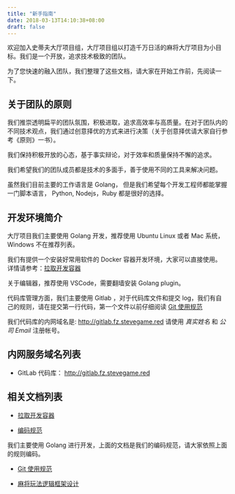 ```yaml
---
title: "新手指南"
date: 2018-03-13T14:10:38+08:00
draft: false
---
```



欢迎加入史蒂夫大厅项目组，大厅项目组以打造千万日活的麻将大厅项目为小目标。我们是一个开放，追求技术极致的团队。

为了您快速的融入团队，我们整理了这些文档，请大家在开始工作前，先阅读一下。

## 关于团队的原则

我们推崇透明扁平的团队氛围，积极进取，追求高效率与高质量。在对于团队内的不同技术观点，我们通过创意择优的方式来进行决策（关于创意择优请大家自行参考《原则》一书）。

我们保持积极开放的心态，基于事实辩论，对于效率和质量保持不懈的追求。

我们希望我们的团队成员都是技术的多面手，善于使用不同的工具来解决问题。

虽然我们目前主要的工作语言是 Golang， 但是我们希望每个开发工程师都能掌握一门脚本语言， Python, Nodejs，Ruby 都是很好的选择。



## 开发环境简介

大厅项目我们主要使用 Golang 开发，推荐使用 Ubuntu Linux 或者 Mac 系统， Windows 不在推荐列表。

我们有提供一个安装好常用软件的 Docker 容器开发环境，大家可以直接使用。 详情请参考：[拉取开发容器](/新手指南/拉取开发容器)

关于编辑器，推荐使用 VSCode，需要翻墙安装 Golang plugin。

代码库管理方面，我们主要使用 Gitlab ，对于代码库文件和提交 log，我们有自己的规则，请在提交第一行代码，第一个文件以前仔细阅读 [Git 使用规范](/新手指南/git-使用规范)

我们代码库的内网域名是: http://gitlab.fz.stevegame.red 请使用 _真实姓名_ 和 _公司 Email_ 注册帐号。



## 内网服务域名列表

* GitLab 代码库：  http://gitlab.fz.stevegame.red

## 相关文档列表

* [拉取开发容器](/新手指南/拉取开发容器)

* [编码规范](/新手指南/编码规范)

我们主要使用 Golang 进行开发，上面的文档是我们的编码规范，请大家依照上面的规则编码。

* [Git 使用规范](/新手指南/git-使用规范)

* [麻将玩法逻辑框架设计](/)